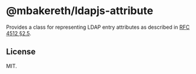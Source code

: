 # @mbakereth/ldapjs-attribute

Provides a class for representing LDAP entry attributes as described in
[RFC 4512 §2.5](https://www.rfc-editor.org/rfc/rfc4512#section-2.5).

## License

MIT.
